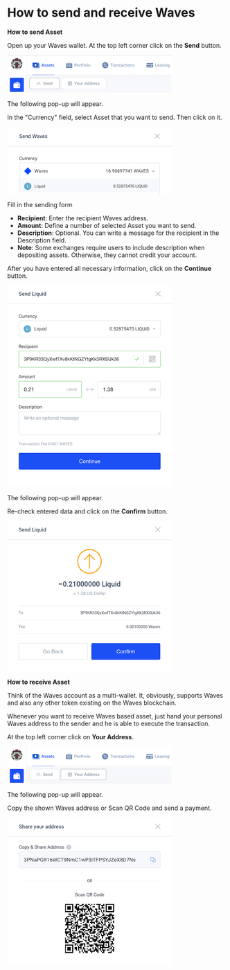 # How to send and receive Waves

**How to send Asset**

Open up your Waves wallet.
At the top left corner click on the **Send** button.

![](/_assets/asset_transfers_01.png)

The following pop-up will appear.

In the "Currency" field, select Asset that you want to send. Then click on it.

![](/_assets/asset_transfers_02.png)

Fill in the sending form

* **Recipient**: Enter the recipient Waves address.
* **Amount**: Define a number of selected Asset you want to send.
* **Description**: Optional. You can write a message for the recipient in the Description field.
* **Note**: Some exchanges require users to include description when depositing assets. Otherwise, they cannot credit your account.

After you have entered all necessary information, click on the **Continue** button.

![](/_assets/asset_transfers_03.png)

The following pop-up will appear.

Re-check entered data and click on the **Confirm** button.

![](/_assets/asset_transfers_04.png)

**How to receive Asset**

Think of the Waves account as a multi-wallet. It, obviously, supports Waves and also any other token existing on the Waves blockchain.

Whenever you want to receive Waves based asset, just hand your personal Waves address to the sender and he is able to execute the transaction.

At the top left corner click on **Your Address**.

![](/_assets/asset_transfers_05.png)

The following pop-up will appear.

Copy the shown Waves address or Scan QR Code and send a payment.

![](/_assets/asset_transfers_06.png)
